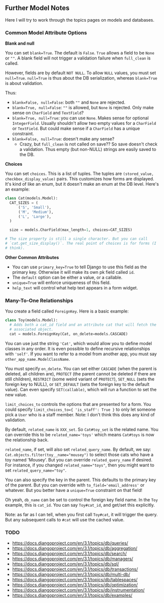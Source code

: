 ## Further Model Notes

Here I will try to work through the topics pages on models and
databases.

### Common Model Attribute Options

**Blank and null**

You can set `blank=True`. The default is `False`. `True` allows a field
to be `None` or `""`. A blank field will not trigger a validation
failure when `full_clean` is called.

However, fields are by default `NOT NULL`. To allow `NULL` values, you
must set `null=True`. `null=True` is thus about the DB serialization,
whereas `blank=True` is about validation.

Thus:

* `blank=False, null=False`: both `""` and `None` are rejected.
* `blank=True, null=False`: `""` is allowed, but `None` is rejected.
  Only make sense on `CharField` and `TextField`?
* `blank=True, null=True`: you can use `None`. Makes sense for optional
  `IntegerField`. Usually shouldn't allow two empty values for a
  `CharField` or `TextField`. But could make sense if a `CharField` has
  a unique constraint.
* `blank=False, null=True`: doesn't make any sense?
  * Crazy, but `full_clean` is not called on save?? So save doesn't
    check a validation. Thus empty (but non-NULL) strings are easily
    saved to the DB.

**Choices**

You can set `choices`. This is a list of tuples. The tuples are
`(stored_value, checkbox_display_value)` pairs. This customizes how
forms are displayed. It's kind of like an enum, but it doesn't make an
enum at the DB level. Here's an example:

```python
class Cat(models.Model):
  CAT_SIZES = (
      ('S', 'Small'),
      ('M', 'Medium'),
      ('L', 'Large'),
  )

  size = models.CharField(max_length=1, choices=CAT_SIZES)

# The size property is still a single character. But you can call
# `cat.get_size_display()`. The real point of choices is for forms (I
# think).
```

**Other Common Attributes**

* You can use `primary_key=True` to tell Django to use this field as the
  primary key. Otherwise it will make its own pk field called `id`.
* The `default` option can be either a value, or a callable.
* `unique=True` will enforce uniqueness of this field.
* `help_text` will control what help text appears in a form widget.

### Many-To-One Relationships

You create a field called `ForeignKey`. Here is a basic example:

```python
class Toy(models.Model):
  # Adds both a cat_id field and an attribute cat that will fetch the
  # associated object.
  cat = models.ForeignKey(Cat, on_delete=models.CASCADE)
```

You can use just the string `'Cat'`, which would allow you to define
model classes in any order. It is even possible to define recursive
relationships with `'self'`. If you want to refer to a model from
another app, you must say `other_app_name.ModelClassName`.

You must specify `on_delete`. You can set either `CASCADE` (when the
parent is deleted, all children are), `PROTECT` (the parent cannot be
deleted if there are still children), `RESTRICT` (some weird variant of
`PROTECT`), `SET_NULL` (sets the foreign key to NULL), or `SET_DEFAULT`
(sets the foreign key to the default value). Can even specify
`SET(callable)`, which will run a function to set the new value.

`limit_choices_to` controls the options that are presented for a form.
You could specify `limit_choices_to={ 'is_staff': True }` to only let
someone pick a `User` who is a staff member. Note: I don't think this
does any kind of validation.

By default, `related_name` is `XXX_set`. So `Cat#toy_set` is the related
name. You can override this to be `related_name='toys'` which means
`Cat#toys` is now the relationship back.

`related_name`, if set, will also set `related_query_name`. By default,
we say: `Cat.objects.filter(toy__name="mousey")` to select those cats
who have a toy named 'Mousey'. But you can override `related_query_name`
if desired. For instance, if you changed `related_name="toys"`, then you
might want to set `related_query_name="toy"`.

You can also specify the key in the parent. This defaults to the primary
key of the parent. But you can override with `to_field='email_address'`
or whatever. But you better have a `unique=True` constraint on that
field!

Oh yeah, `db_name` can be set to control the foreign key field name. In
the `Toy` example, this is `cat_id`. You can say `Toy#cat_id`, and
get/set this explicitly.

Note: as far as I can tell, when you first call `Toy#cat`, it will
trigger the query. But any subsequent calls to `#cat` will use the
cached value.

### TODO

* https://docs.djangoproject.com/en/3.1/topics/db/queries/
* https://docs.djangoproject.com/en/3.1/topics/db/aggregation/
* https://docs.djangoproject.com/en/3.1/topics/db/search/
* https://docs.djangoproject.com/en/3.1/topics/db/managers/
* https://docs.djangoproject.com/en/3.1/topics/db/sql/
* https://docs.djangoproject.com/en/3.1/topics/db/transactions/
* https://docs.djangoproject.com/en/3.1/topics/db/multi-db/
* https://docs.djangoproject.com/en/3.1/topics/db/tablespaces/
* https://docs.djangoproject.com/en/3.1/topics/db/optimization/
* https://docs.djangoproject.com/en/3.1/topics/db/instrumentation/
* https://docs.djangoproject.com/en/3.1/topics/db/examples/
